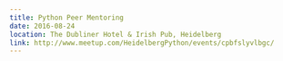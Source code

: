 ```yaml
---
title: Python Peer Mentoring
date: 2016-08-24
location: The Dubliner Hotel & Irish Pub, Heidelberg
link: http://www.meetup.com/HeidelbergPython/events/cpbfslyvlbgc/
---
```

